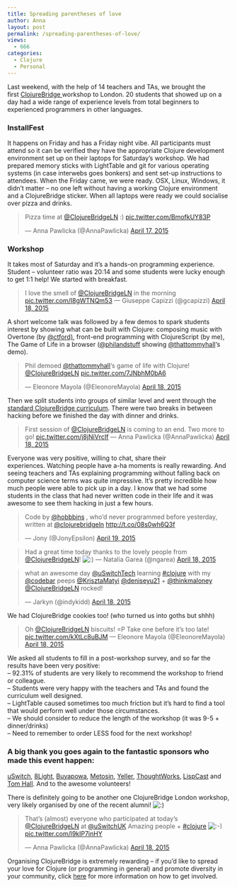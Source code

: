 ```yaml
---
title: Spreading parentheses of love
author: Anna
layout: post
permalink: /spreading-parentheses-of-love/
views:
  - 666
categories:
  - Clojure
  - Personal
---
```

Last weekend, with the help of 14 teachers and TAs, we brought the first [ClojureBridge ](http://www.clojurebridge.org/events/2015-04-17-london) workshop to London. 20 students that showed up on a day had a wide range of experience levels from total beginners to experienced programmers in other languages.

### InstallFest

It happens on Friday and has a Friday night vibe. All participants must attend so it can be verified they have the appropriate Clojure development environment set up on their laptops for Saturday’s workshop. We had prepared memory sticks with LightTable and git for various operating systems (in case interwebs goes bonkers) and sent set-up instructions to attendees. When the Friday came, we were ready. OSX, Linux, Windows, it didn&#8217;t matter &#8211; no one left without having a working Clojure environment and a ClojureBridge sticker. When all laptops were ready we could socialise over pizza and drinks.

<blockquote class="twitter-tweet tw-align-center" lang="en"><p>Pizza time at <a href="https://twitter.com/ClojureBridgeLN">@ClojureBridgeLN</a> :) <a href="http://t.co/BmofkUY83P">pic.twitter.com/BmofkUY83P</a></p>&mdash; Anna Pawlicka (@AnnaPawlicka) <a href="https://twitter.com/AnnaPawlicka/status/589134386894864384">April 17, 2015</a></blockquote>
<script async src="//platform.twitter.com/widgets.js" charset="utf-8"></script>

### Workshop

It takes most of Saturday and it&#8217;s a hands-on programming experience. Student &#8211; volunteer ratio was 20:14 and some students were lucky enough to get 1:1 help! We started with breakfast.

<blockquote class="twitter-tweet tw-align-center" lang="en">
  <p>
    I love the smell of <a href="https://twitter.com/ClojureBridgeLN">@ClojureBridgeLN</a> in the morning <a href="http://t.co/I8gWTNQm53">pic.twitter.com/I8gWTNQm53</a> — Giuseppe Capizzi (@gcapizzi) <a href="https://twitter.com/gcapizzi/status/589337193354813440">April 18, 2015</a>
  </p>
</blockquote>



A short welcome talk was followed by a few demos to spark students interest by showing what can be built with Clojure: composing music with Overtone (by [@ctford)][2], front-end programming with ClojureScript (by me), The Game of Life in a browser ([@philandstuff][3] showing [@thattommyhall][4]&#8216;s demo).

<blockquote class="twitter-tweet tw-align-center" lang="en">
  <p>
    Phil demoed <a href="https://twitter.com/thattommyhall">@thattommyhall</a>&#8216;s game of life with Clojure! <a href="https://twitter.com/ClojureBridgeLN">@ClojureBridgeLN</a> <a href="http://t.co/7JNbhM0bA6">pic.twitter.com/7JNbhM0bA6</a>
  </p>
  
  <p>
    — Eleonore Mayola (@EleonoreMayola) <a href="https://twitter.com/EleonoreMayola/status/589355560002269184">April 18, 2015</a>
  </p>
</blockquote>

Then we split students into groups of similar level and went through the [standard ClojureBridge curriculum][5]. There were two breaks in between hacking before we finished the day with dinner and drinks.

<blockquote class="twitter-tweet tw-align-center" lang="en">
  <p>
    First session of <a href="https://twitter.com/ClojureBridgeLN">@ClojureBridgeLN</a> is coming to an end. Two more to go! <a href="http://t.co/j8jNiVrcIf">pic.twitter.com/j8jNiVrcIf</a> — Anna Pawlicka (@AnnaPawlicka) <a href="https://twitter.com/AnnaPawlicka/status/589382257133105152">April 18, 2015</a>
  </p>
</blockquote>



Everyone was very positive, willing to chat, share their experiences. Watching people have a-ha moments is really rewarding. And seeing teachers and TAs explaining programming without falling back on computer science terms was quite impressive. It&#8217;s pretty incredible how much people were able to pick up in a day. I know that we had some students in the class that had never written code in their life and it was awesome to see them hacking in just a few hours.

<blockquote class="twitter-tweet tw-align-center" lang="en">
  <p>
    Code by <a href="https://twitter.com/Hobbbins">@hobbbins</a> , who&#8217;d never programmed before yesterday, written at <a href="https://twitter.com/ClojureBridgeLN">@clojurebridgeln</a> <a href="http://t.co/08s0wh6Q3f">http://t.co/08s0wh6Q3f</a>
  </p>
  
  <p>
    — Jony (@JonyEpsilon) <a href="https://twitter.com/JonyEpsilon/status/589810797901131776">April 19, 2015</a>
  </p>
</blockquote>



<blockquote class="twitter-tweet tw-align-center" lang="en">
  <p>
    Had a great time today thanks to the lovely people from <a href="https://twitter.com/ClojureBridgeLN">@ClojureBridgeLN</a>! <img src="http://annapawlicka.com/wp-includes/images/smilies/icon_smile.gif" alt=":)" class="wp-smiley" /> — Natalia Garea (@ngarea) <a href="https://twitter.com/ngarea/status/589512218871398400">April 18, 2015</a>
  </p>
</blockquote>



<blockquote class="twitter-tweet tw-align-center" lang="en">
  <p>
    what an awesome day <a href="https://twitter.com/uSwitchTech">@uSwitchTech</a> learning <a href="https://twitter.com/hashtag/clojure?src=hash">#clojure</a> with my <a href="https://twitter.com/codebar">@codebar</a> peeps <a href="https://twitter.com/KrisztaMatyi">@KrisztaMatyi</a> <a href="https://twitter.com/deniseyu21">@deniseyu21</a> + <a href="https://twitter.com/thinkmaloney">@thinkmaloney</a> <a href="https://twitter.com/ClojureBridgeLN">@ClojureBridgeLN</a> rocked!
  </p>
  
  <p>
    — Jarkyn (@indykidd) <a href="https://twitter.com/indykidd/status/589465078547795968">April 18, 2015</a>
  </p>
</blockquote>

We had ClojureBridge cookies too! (who turned us into goths but shhh)

<blockquote class="twitter-tweet tw-align-center" lang="en">
  <p>
    Oh <a href="https://twitter.com/ClojureBridgeLN">@ClojureBridgeLN</a> biscuits! =P Take one before it&#8217;s too late! <a href="http://t.co/kXtLc8uBJM">pic.twitter.com/kXtLc8uBJM</a> — Eleonore Mayola (@EleonoreMayola) <a href="https://twitter.com/EleonoreMayola/status/589435883960541184">April 18, 2015</a>
  </p>
</blockquote>



We asked all students to fill in a post-workshop survey, and so far the results have been very positive:  
&#8211; 92.31% of students are very likely to recommend the workshop to friend or colleague.  
&#8211; Students were very happy with the teachers and TAs and found the curriculum well designed.  
&#8211; LightTable caused sometimes too much friction but it&#8217;s hard to find a tool that would perform well under those circumstances.  
&#8211; We should consider to reduce the length of the workshop (it was 9-5 + dinner/drinks)  
&#8211; Need to remember to order LESS food for the next workshop!

### A big thank you goes again to the fantastic sponsors who made this event happen:
[uSwitch][6], [8Light][7], [Buyapowa][8], [Metosin][9], [Yeller][10], [ThoughtWorks][11], [LispCast][12] and [Tom Hall][4].
And to the awesome volunteers!

There is definitely going to be another one ClojureBridge London workshop, very likely organised by one of the recent alumni! <img src="http://annapawlicka.com/wp-includes/images/smilies/icon_smile.gif" alt=":)" class="wp-smiley" />

<blockquote class="twitter-tweet tw-align-center" lang="en">
  <p>
    That&#8217;s (almost) everyone who participated at today&#8217;s <a href="https://twitter.com/ClojureBridgeLN">@ClojureBridgeLN</a> at <a href="https://twitter.com/uSwitchUK">@uSwitchUK</a> Amazing people + <a href="https://twitter.com/hashtag/clojure?src=hash">#clojure</a> <img src="http://annapawlicka.com/wp-includes/images/smilies/icon_smile.gif" alt=":-)" class="wp-smiley" /> <a href="http://t.co/l9kIP7inHY">pic.twitter.com/l9kIP7inHY</a>
  </p>
  
  <p>
    — Anna Pawlicka (@AnnaPawlicka) <a href="https://twitter.com/AnnaPawlicka/status/589476044069036034">April 18, 2015</a>
  </p>
</blockquote>



Organising ClojureBridge is extremely rewarding &#8211; if you&#8217;d like to spread your love for Clojure (or programming in general) and promote diversity in your community, click [here][13] for more information on how to get involved.

 [1]: http://www.clojurebridge.org/events/2015-04-17-london
 [2]: https://twitter.com/ctford
 [3]: https://twitter.com/philandstuff
 [4]: https://twitter.com/thattommyhall
 [5]: https://github.com/ClojureBridge/curriculum
 [6]: http://www.uswitch.com/
 [7]: http://www.8thlight.com/
 [8]: http://www.buyapowa.com/
 [9]: http://www.metosin.fi/
 [10]: http://yellerapp.com/
 [11]: http://www.thoughtworks.com/
 [12]: http://www.purelyfunctional.tv/
 [13]: http://www.clojurebridge.org/#get-involved